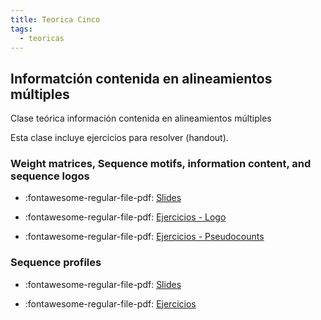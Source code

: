 ```yaml
---
title: Teorica Cinco
tags: 
  - teoricas
---
```


## Informatción contenida en alineamientos múltiples
 Clase teórica información contenida en alineamientos múltiples

 Esta clase incluye ejercicios para resolver (handout).

### Weight matrices, Sequence motifs, information content, and sequence logos

* :fontawesome-regular-file-pdf: [Slides](./files/PSSM_SeqProf_2020.pdf)

* :fontawesome-regular-file-pdf: [Ejercicios - Logo](./files/Ex_Logo.pdf)

* :fontawesome-regular-file-pdf: [Ejercicios - Pseudocounts](./files/Estimationofpseudocounts_2010.pdf)

### Sequence profiles

* :fontawesome-regular-file-pdf: [Slides](./files/SeqProf_2020.pdf)

* :fontawesome-regular-file-pdf: [Ejercicios](./files/Psi_blast_ex.pdf)

 <!--
![type:video]()
![type:video](https://www.youtube.com/embed/EgOkJf-JWKA)
-->